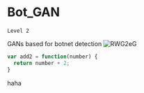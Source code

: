 # Bot_GAN
`Level 2`

GANs based for botnet detection
![RWG2eG](https://user-images.githubusercontent.com/58476264/127726342-8da8a5cd-0294-463e-8a49-c59eb60e762d.jpg)
```js
var add2 = function(number) {
  return number + 2;
}
```
haha

